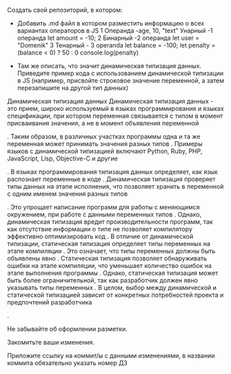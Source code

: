 Создать свой репозиторий, в котором:

- Добавить .md файл в котором разместить информацию о всех вариантах операторов в JS
  1
  Операнда -age, 10, "text"
  Унарный -1 операнда
  let amount = -10;
  2
  Бинарный -2 операнда
  let user = "Domenik"
  3
  Тенарный - 3 operanda
  let balance = -100;
  let penalty = (balance < 0) ? 50 : 0
  console.log(penalty)

- Там же описать, что значит динамическая типизация данных. Приведите пример кода с использованием динамической типизации в JS (например, присвойте строковое значение переменной, а затем перезапишите на другой тип данных)

Динамическая типизация данных
Динамическая типизация данных - это прием, широко используемый в языках программирования и языках спецификации, при котором переменная связывается с типом в момент присваивания значения, а не в момент объявления переменной

. Таким образом, в различных участках программы одна и та же переменная может принимать значения разных типов
. Примеры языков с динамической типизацией включают Python, Ruby, PHP, JavaScript, Lisp, Objective-C и другие

. В языках программирования типизация данных определяет, как язык распознает переменные в коде
. Динамическая типизация проверяет типы данных на этапе исполнения, что позволяет хранить в переменной с одним именем значения разных типов

. Это упрощает написание программ для работы с меняющимся окружением, при работе с данными переменных типов
. Однако, динамическая типизация вредит производительности программ, так как отсутствие информации о типе не позволяет компилятору эффективно оптимизировать код
. В отличие от динамической типизации, статическая типизация определяет типы переменных на этапе компиляции
. Это означает, что типы переменных должны быть объявлены явно
. Статическая типизация позволяет обнаруживать ошибки на этапе компиляции, что уменьшает количество ошибок на этапе выполнения программы
. Однако, статическая типизация может быть более ограничительной, так как разработчик должен явно указывать типы переменных
. В целом, выбор между динамической и статической типизацией зависит от конкретных потребностей проекта и предпочтений разработчика

.

Не забывайте об оформлении разметки.

Закомитьте ваши изменения.

Приложите ссылку на коммит/ы с данными изменениями, в названии коммита обязательно указать номер ДЗ
